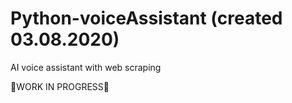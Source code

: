 # Python-voiceAssistant (created 03.08.2020)
AI voice assistant with web scraping

:rocket:WORK IN PROGRESS:rocket:
